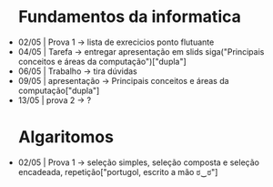 <ul>
  <h1>Fundamentos da informatica</h1>
    <li>02/05 | Prova 1 -> lista de exrecicios ponto flutuante</li>
    <li>04/05 | Tarefa -> entregar apresentação em slids siga("Principais conceitos e áreas da computação")["dupla"]</li>
    <li>06/05 | Trabalho -> tira  dúvidas</li>
    <li>09/05 | apresentação -> Principais conceitos e áreas da computação["dupla"]</li>
    <li>13/05 | prova 2 -> ?
</ul>

<ul>
  <h1>Algaritomos</h1>
    <li>02/05 | Prova 1 -> seleção simples, seleção composta e seleção encadeada, repetição["portugol, escrito a mão ಠ‿ಠ"]</li>
</ul>